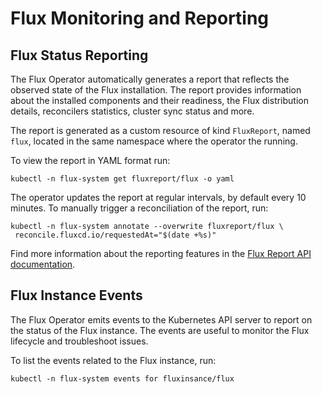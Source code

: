 # Flux Monitoring and Reporting

## Flux Status Reporting

The Flux Operator automatically generates a report that reflects the observed state of the Flux
installation. The report provides information about the installed components and their readiness,
the Flux distribution details, reconcilers statistics, cluster sync status and more.

The report is generated as a custom resource of kind `FluxReport`, named `flux`,
located in the same namespace where the operator the running.

To view the report in YAML format run:

```shell
kubectl -n flux-system get fluxreport/flux -o yaml
```

The operator updates the report at regular intervals, by default every 10 minutes.
To manually trigger a reconciliation of the report, run:

```shell
kubectl -n flux-system annotate --overwrite fluxreport/flux \
 reconcile.fluxcd.io/requestedAt="$(date +%s)"
```

Find more information about the reporting features
in the [Flux Report API documentation](fluxreport.md).

## Flux Instance Events

The Flux Operator emits events to the Kubernetes API server to report on the status of the Flux
instance. The events are useful to monitor the Flux lifecycle and troubleshoot issues.

To list the events related to the Flux instance, run:

```shell
kubectl -n flux-system events for fluxinsance/flux
```
